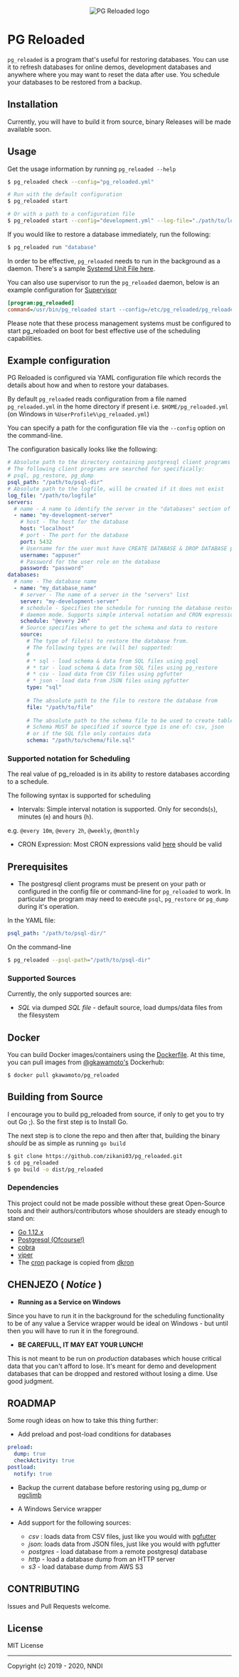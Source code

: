 <p align="center">
  <img src="logo.svg" alt="PG Reloaded logo" >
</p>

PG Reloaded
===

`pg_reloaded` is a program that's useful for restoring databases. You can use it to refresh databases for online demos, development databases and anywhere where you may want to reset the data after use. You schedule your databases to be restored from a backup. 

## Installation

Currently, you will have to build it from source, binary Releases will be made available soon.

## Usage

Get the usage information by running `pg_reloaded --help`

```sh
$ pg_reloaded check --config="pg_reloaded.yml"

# Run with the default configuration
$ pg_reloaded start

# Or with a path to a configuration file
$ pg_reloaded start --config="development.yml" --log-file="./path/to/log"
```

If you would like to restore a database immediately, run the following:

```sh
$ pg_reloaded run "database"
```

In order to be effective, `pg_reloaded` needs to run in the background as a daemon.
There's a sample [Systemd Unit File here](./config/pg_reloaded.service).

You can also use supervisor to run the `pg_reloaded` daemon, below is an example
configuration for [Supervisor](https://github.com/supervisor/supervisor)

```ini
[program:pg_reloaded]
command=/usr/bin/pg_reloaded start --config=/etc/pg_reloaded/pg_reloaded.yml
```

Please note that these process management systems must be configured to 
start pg_reloaded on boot for best effective use of the scheduling capabilities.

## Example configuration

PG Reloaded is configured via YAML configuration file which records the details
about how and when to restore your databases.

By default `pg_reloaded` reads configuration from a file named `pg_reloaded.yml`
in the home directory if present i.e. `$HOME/pg_reloaded.yml`
(on Windows in `%UserProfile%\pg_reloaded.yml`)

You can specify a path for the configuration file via the `--config` option
on the command-line.

The configuration basically looks like the following:

```yaml
# Absolute path to the directory containing postgresql client programs
# The following client programs are searched for specifically:
# psql, pg_restore, pg_dump
psql_path: "/path/to/psql-dir"
# Absolute path to the logfile, will be created if it does not exist
log_file: "/path/to/logfile"
servers:
  # name - A name to identify the server in the "databases" section of the configuration
  - name: "my-development-server"
    # host - The host for the database
    host: "localhost"
    # port - The port for the database
    port: 5432
    # Username for the user must have CREATE DATABASE & DROP DATABASE privileges
    username: "appuser" 
    # Password for the user role on the database 
    password: "password"
databases:
  # name - The database name 
  - name: "my_database_name"
    # server - The name of a server in the "servers" list
    server: "my-development-server"
    # schedule - Specifies the schedule for running the database restores in
    # daemon mode. Supports simple interval notation and CRON expressions
    schedule: "@every 24h"
    # Source specifies where to get the schema and data to restore  
    source:
      # The type of file(s) to restore the database from.
      # The following types are (will be) supported:
      #
      # * sql - load schema & data from SQL files using psql
      # * tar - load schema & data from SQL files using pg_restore
      # * csv - load data from CSV files using pgfutter
      # * json - load data from JSON files using pgfutter
      type: "sql"
      
      # The absolute path to the file to restore the database from 
      file: "/path/to/file"
      
      # The absolute path to the schema file to be used to create tables, functions etc..
      # Schema MUST be specified if source type is one of: csv, json 
      # or if the SQL file only contains data
      schema: "/path/to/schema/file.sql"
```

### Supported notation for Scheduling

The real value of pg_reloaded is in its ability to restore databases according
to a schedule. 

The following syntax is supported for scheduling

* Intervals: Simple interval notation is supported. Only for seconds(`s`), 
minutes (`m`) and hours (`h`). 

e.g. `@every 10m`, `@every 2h`, `@weekly`, `@monthly`

* CRON Expression: Most CRON expressions valid [here](http://crontab.guru) should be valid


## Prerequisites

* The postgresql client programs must be present on your path or configured in 
the config file or command-line for `pg_reloaded` to work. In particular the 
program may need to execute `psql`, `pg_restore` or `pg_dump` during it's operation.

In the YAML file:

```yaml
psql_path: "/path/to/psql-dir/"
```

On the command-line

```sh
$ pg_reloaded --psql-path="/path/to/psql-dir" 
```

### Supported Sources

Currently, the only supported sources are:

* *SQL* via dumped *SQL file* - default source, load dumps/data files from the filesystem

## Docker

You can build Docker images/containers using the [Dockerfile](./Dockerfile).
At this time, you can pull images from [@gkawamoto's](https://github.com/gkawamoto) Dockerhub:

```
$ docker pull gkawamoto/pg_reloaded
```

## Building from Source

I encourage you to build pg_reloaded from source, if only to get you to try out
Go ;). So the first step is to Install Go.

The next step is to clone the repo and then after that, building the binary _should_
be as simple as running `go build`

```sh
$ git clone https://github.com/zikani03/pg_reloaded.git
$ cd pg_reloaded
$ go build -o dist/pg_reloaded
```

### Dependencies

This project could not be made possible without these great Open-Source 
tools and their authors/contributors whose shoulders are steady enough to stand on:

* [Go 1.12.x](https://golang.org)
* [Postgresql (Ofcourse!)](https://postgresql.org)
* [cobra](https://github.com/spf13/cobra)
* [viper](https://github.com/spf13/viper)
* The [cron](./cron) package is copied from [dkron](https://github.com/victorcoder/dkron/tree/master/cron)

## CHENJEZO ( *Notice* )

- **Running as a Service on Windows**

Since you have to run it in the background for the scheduling functionality to be
of any value a Service wrapper would be ideal on Windows - but until then you will have 
to run it in the foreground.

- **BE CAREFULL, IT MAY EAT YOUR LUNCH!**

This is not meant to be run on *production* databases which house critical data
that you can't afford to lose. It's meant for demo and development databases that
can be dropped and restored without losing a dime. Use good judgment.


## ROADMAP

Some rough ideas on how to take this thing further:

* Add preload and post-load conditions for databases

```yaml
preload:
  dump: true
  checkActivity: true
postload:
  notify: true
```

* Backup the current database before restoring using pg_dump or [pgclimb](https://github.com/lukasmartinelli/pgclimb)
* A Windows Service wrapper
* Add support for the following sources:

  * *csv* : loads data from CSV files, just like you would with [pgfutter](https://github.com/lukasmartinelli/pgfutter)
  * *json*: loads data from JSON files, just like you would with pgfutter
  * *postgres* - load database from a remote postgresql database
  * *http* - load a database dump from an HTTP server
  * *s3* - load database dump from AWS S3

## CONTRIBUTING

Issues and Pull Requests welcome.

## License

MIT License

---

Copyright (c) 2019 - 2020, NNDI 
